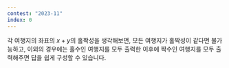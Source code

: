 ```yaml
---
contest: "2023-11"
index: 0
---
```


각 여행지의 좌표의 $x+y$의 홀짝성을 생각해보면, 모든 여행지가 홀짝성이 같다면 불가능하고, 이외의 경우에는 홀수인 여행지를 모두 출력한 이후에 짝수인 여행지를 모두 출력해주면 답을 쉽게 구성할 수 있습니다.
